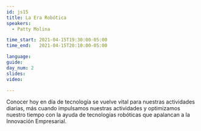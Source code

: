 ```yaml
---
id: js15
title: La Era Robótica
speakers:
  - Patty Molina

time_start: 2021-04-15T19:30:00-05:00
time_end:   2021-04-15T20:10:00-05:00

language: 
guide:
day_num: 2
slides: 
video: 

---
```


Conocer hoy en día de tecnología se vuelve vital para nuestras actividades diarias, más cuando impulsamos nuestras actividades y optimizamos nuestro tiempo con la ayuda de tecnologías robóticas que apalancan a la Innovación Empresarial. 



